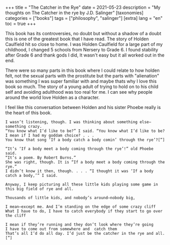 +++
title = "The Catcher in the Rye"
date = 2021-05-23
description = "My thoughts on The Catcher in the rye by J.D. Salinger"
[taxonomies]
categories = ["books"]
tags = ["philosophy", "salinger"]
[extra]
lang = "en"
toc = true
+++

This book has its controversies, no doubt but without a shadow of a doubt this is one of the greatest book that I have read. The story of Holden Caulfield hit so close to home. I was Holden Caulfield for a large part of my childhood, I changed 5 schools from Nersery to Grade 6. I found stability after Grade 6 and thank gods I did, It wasn't easy but it all worked out in the end.

There were so many parts in this book where I could relate to how holden felt, not the sexual parts with the prostitute but the parts with "alienation" was something I was super familiar with and maybe thats why I love this book so much. The story of a young adult of trying to hold on to his child self and avoiding adulthood was too real for me. I can see why people around the world love Holden as a character.

I feel like this conversation between Holden and his sister Phoebe really is the heart of this book.

```
I wasn’t listening, though. I was thinking about something else—something crazy.
“You know what I’d like to be?” I said. “You know what I’d like to be?
I mean if I had my goddam choice? . . .
You know that song ‘If a body catch a body comin’ through the rye’?[”]

“It’s ‘If a body meet a body coming through the rye’!” old Phoebe said.
“It’s a poem. By Robert Burns.”
She was right, though. It is “If a body meet a body coming through the rye.”
I didn’t know it then, though. . . . “I thought it was ‘If a body catch a body,’” I said.

Anyway, I keep picturing all these little kids playing some game in this big field of rye and all.

Thousands of little kids, and nobody’s around—nobody big,

I mean—except me. And I’m standing on the edge of some crazy cliff
What I have to do, I have to catch everybody if they start to go over the cliff

I mean if they’re running and they don’t look where they’re going
I have to come out from somewhere and  catch them
That’s all I’d do all day. I’d just be the catcher in the rye and all.[”]

```
